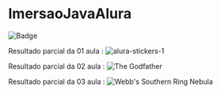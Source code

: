 # ImersaoJavaAlura
![Badge](https://img.shields.io/badge/Status-Desenvolvimento-yellow)

Resultado parcial da 01 aula :
![alura-stickers-1](https://user-images.githubusercontent.com/17932598/179656790-d092901e-8472-43ad-b9d1-b77ef98469c3.png)

Resultado parcial da 02 aula :
![The Godfather](https://user-images.githubusercontent.com/17932598/180083046-d714c71e-cf57-4900-8041-f58805857478.png)

Resultado parcial da 03 aula :
![Webb's Southern Ring Nebula](https://user-images.githubusercontent.com/17932598/180122215-59ea04c3-75bc-4d71-ab74-a54540b35614.png)
